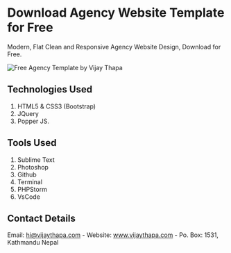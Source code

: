 # Download Agency Website Template for Free
Modern, Flat Clean and Responsive Agency Website Design, Download for Free.

![Free Agency Template by Vijay Thapa](https://2.bp.blogspot.com/-HxbcECPl4sI/W5ITC-GFzjI/AAAAAAAADS8/chO_HtT3qSQyT-3xorpThq_lwiDPmlnlACLcBGAs/s640/retina%2Bemail%2Bheader%2Bagency.jpg)

## Technologies Used
1. HTML5 & CSS3 (Bootstrap)
2. JQuery
3. Popper JS.

## Tools Used
1. Sublime Text
2. Photoshop
3. Github
4. Terminal
5. PHPStorm
5. VsCode

## Contact Details
Email: hi@vijaythapa.com - 
Website: www.vijaythapa.com - 
Po. Box: 1531, Kathmandu Nepal
